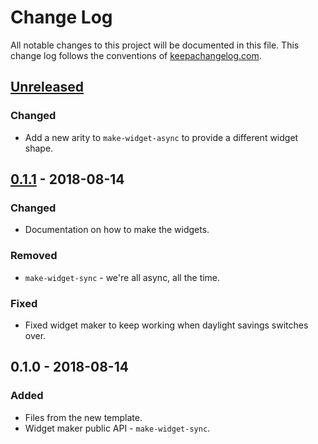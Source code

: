 # Change Log
All notable changes to this project will be documented in this file. This change log follows the conventions of [keepachangelog.com](http://keepachangelog.com/).

## [Unreleased]
### Changed
- Add a new arity to `make-widget-async` to provide a different widget shape.

## [0.1.1] - 2018-08-14
### Changed
- Documentation on how to make the widgets.

### Removed
- `make-widget-sync` - we're all async, all the time.

### Fixed
- Fixed widget maker to keep working when daylight savings switches over.

## 0.1.0 - 2018-08-14
### Added
- Files from the new template.
- Widget maker public API - `make-widget-sync`.

[Unreleased]: https://github.com/your-name/chapter03/compare/0.1.1...HEAD
[0.1.1]: https://github.com/your-name/chapter03/compare/0.1.0...0.1.1
